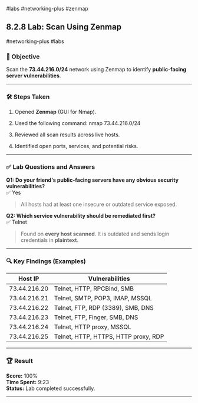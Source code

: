 #labs #networking-plus #zenmap

## 8.2.8 Lab: Scan Using Zenmap  
#networking-plus #labs

### 🎯 Objective
Scan the **73.44.216.0/24** network using Zenmap to identify **public-facing server vulnerabilities**.

---

### 🛠️ Steps Taken
1. Opened **Zenmap** (GUI for Nmap).
2. Used the following command:
nmap 73.44.216.0/24

3. Reviewed all scan results across live hosts.
4. Identified open ports, services, and potential risks.

---

### ✅ Lab Questions and Answers

**Q1: Do your friend's public-facing servers have any obvious security vulnerabilities?**  
✅ Yes  
> All hosts had at least one insecure or outdated service exposed.

**Q2: Which service vulnerability should be remediated first?**  
✅ Telnet  
> Found on **every host scanned**. It is outdated and sends login credentials in **plaintext**.

---

### 🔍 Key Findings (Examples)

| Host IP        | Vulnerabilities                                       |
|----------------|--------------------------------------------------------|
| 73.44.216.20   | Telnet, HTTP, RPCBind, SMB                             |
| 73.44.216.21   | Telnet, SMTP, POP3, IMAP, MSSQL                        |
| 73.44.216.22   | Telnet, FTP, RDP (3389), SMB, DNS                      |
| 73.44.216.23   | Telnet, FTP, Finger, SMB, DNS                          |
| 73.44.216.24   | Telnet, HTTP proxy, MSSQL                              |
| 73.44.216.25   | Telnet, HTTP, HTTPS, HTTP proxy, RDP                   |

---

### 🏆 Result
**Score:** 100%  
**Time Spent:** 9:23  
**Status:** Lab completed successfully.

---

